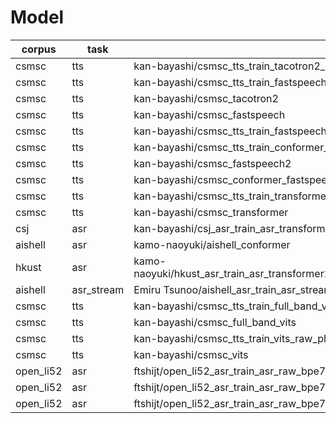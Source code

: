 # Model
|corpus|task|name|url|fs|lang|gender|pytorch|espnet|commit|valid|
|-------|-------|-------|-------|-------|-------|-------|-------|-------|-------|-------|
|csmsc|tts|kan-bayashi/csmsc_tts_train_tacotron2_raw_phn_pypinyin_g2p_phone_train.loss.best|https://zenodo.org/record/3969118/files/tts_train_tacotron2_raw_phn_pypinyin_g2p_phone_train.loss.best.zip?download=1|24000|zh|female||||true|
|csmsc|tts|kan-bayashi/csmsc_tts_train_fastspeech_raw_phn_pypinyin_g2p_phone_train.loss.best|https://zenodo.org/record/3986227/files/tts_train_fastspeech_raw_phn_pypinyin_g2p_phone_train.loss.best.zip?download=1|24000|zh|female||||true|
|csmsc|tts|kan-bayashi/csmsc_tacotron2|https://zenodo.org/record/3969118/files/tts_train_tacotron2_raw_phn_pypinyin_g2p_phone_train.loss.best.zip?download=1|24000|zh|female||||true|
|csmsc|tts|kan-bayashi/csmsc_fastspeech|https://zenodo.org/record/3986227/files/tts_train_fastspeech_raw_phn_pypinyin_g2p_phone_train.loss.best.zip?download=1|24000|zh|female||||true|
|csmsc|tts|kan-bayashi/csmsc_tts_train_fastspeech2_raw_phn_pypinyin_g2p_phone_train.loss.ave|https://zenodo.org/record/4031953/files/tts_train_fastspeech2_raw_phn_pypinyin_g2p_phone_train.loss.ave.zip?download=1|24000|zh|female|1.6.0|0.9.3|f366560|true|
|csmsc|tts|kan-bayashi/csmsc_tts_train_conformer_fastspeech2_raw_phn_pypinyin_g2p_phone_train.loss.ave|https://zenodo.org/record/4031955/files/tts_train_conformer_fastspeech2_raw_phn_pypinyin_g2p_phone_train.loss.ave.zip?download=1|24000|zh|female|1.6.0|0.9.3|f366560|true|
|csmsc|tts|kan-bayashi/csmsc_fastspeech2|https://zenodo.org/record/4031953/files/tts_train_fastspeech2_raw_phn_pypinyin_g2p_phone_train.loss.ave.zip?download=1|24000|zh|female|1.6.0|0.9.3|f366560|true|
|csmsc|tts|kan-bayashi/csmsc_conformer_fastspeech2|https://zenodo.org/record/4031955/files/tts_train_conformer_fastspeech2_raw_phn_pypinyin_g2p_phone_train.loss.ave.zip?download=1|24000|zh|female|1.6.0|0.9.3|f366560|true|
|csmsc|tts|kan-bayashi/csmsc_tts_train_transformer_raw_phn_pypinyin_g2p_phone_train.loss.ave|https://zenodo.org/record/4034125/files/tts_train_transformer_raw_phn_pypinyin_g2p_phone_train.loss.ave.zip?download=1|24000|zh|female|1.5.1|0.9.3|67ca53d|true|
|csmsc|tts|kan-bayashi/csmsc_transformer|https://zenodo.org/record/4034125/files/tts_train_transformer_raw_phn_pypinyin_g2p_phone_train.loss.ave.zip?download=1|24000|zh|female|1.5.1|0.9.3|67ca53d|true|
|csj|asr|kan-bayashi/csj_asr_train_asr_transformer_raw_char_sp_valid.acc.ave|https://zenodo.org/record/4037458/files/asr_train_asr_transformer_raw_char_sp_valid.acc.ave.zip?download=1|16000|jp||1.5.1|0.9.3|67ca53d|true|
|aishell|asr|kamo-naoyuki/aishell_conformer|https://zenodo.org/record/4105763/files/asr_train_asr_conformer3_raw_char_batch_bins4000000_accum_grad4_sp_valid.acc.ave.zip?download=1|16000|zh||1.6.0|0.9.0|20b0c89|true|
|hkust|asr|kamo-naoyuki/hkust_asr_train_asr_transformer2_raw_zh_char_batch_bins20000000_ctc_confignore_nan_gradtrue_sp_valid.acc.ave|https://zenodo.org/record/4430974/files/asr_train_asr_transformer2_raw_zh_char_batch_bins20000000_ctc_confignore_nan_gradtrue_sp_valid.acc.ave.zip?download=1|16000|zh||1.4.0|0.9.6|db7dfea|true|
|aishell|asr_stream|Emiru Tsunoo/aishell_asr_train_asr_streaming_transformer_raw_zh_char_sp_valid.acc.ave|https://zenodo.org/record/4604023/files/asr_train_asr_streaming_transformer_raw_zh_char_sp_valid.acc.ave.zip?download=1|16000|zh||1.4.0|0.9.7||true|
|csmsc|tts|kan-bayashi/csmsc_tts_train_full_band_vits_raw_phn_pypinyin_g2p_phone_train.total_count.ave|https://zenodo.org/record/5521404/files/tts_train_full_band_vits_raw_phn_pypinyin_g2p_phone_train.total_count.ave.zip?download=1|44100|zh|female|1.7.1|0.10.3a1|dee654|true|
|csmsc|tts|kan-bayashi/csmsc_full_band_vits|https://zenodo.org/record/5521404/files/tts_train_full_band_vits_raw_phn_pypinyin_g2p_phone_train.total_count.ave.zip?download=1|44100|zh|female|1.7.1|0.10.3a1|dee654|true|
|csmsc|tts|kan-bayashi/csmsc_tts_train_vits_raw_phn_pypinyin_g2p_phone_train.total_count.ave|https://zenodo.org/record/5499120/files/tts_train_vits_raw_phn_pypinyin_g2p_phone_train.total_count.ave.zip?download=1|22050|zh|female|1.7.1|0.10.3a2|628b46|true|
|csmsc|tts|kan-bayashi/csmsc_vits|https://zenodo.org/record/5499120/files/tts_train_vits_raw_phn_pypinyin_g2p_phone_train.total_count.ave.zip?download=1|22050|zh|female|1.7.1|0.10.3a2|628b46|true|
|open_li52|asr|ftshijt/open_li52_asr_train_asr_raw_bpe7000_valid.acc.ave_10best|https://zenodo.org/record/4738407/files/asr_train_asr_raw_bpe7000_valid.acc.ave_10best.zip?download=1|16000|multilingual||1.7.1|0.9.7|59bc1f7|true|
|open_li52|asr|ftshijt/open_li52_asr_train_asr_raw_bpe7000_valid.acc.ave_10best|https://zenodo.org/record/4738407/files/asr_train_asr_raw_bpe7000_valid.acc.ave_10best.zip?download=1|16000|multilingual||1.7.1|0.9.7|59bc1f7|true|
|open_li52|asr|ftshijt/open_li52_asr_train_asr_raw_bpe7000_valid.acc.ave_10best|https://zenodo.org/record/4738407/files/asr_train_asr_raw_bpe7000_valid.acc.ave_10best.zip?download=1|16000|multilingual||1.7.1|0.9.7|59bc1f7|true|
